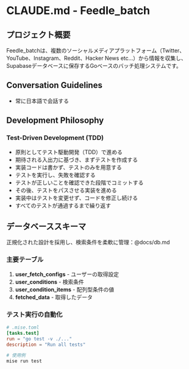 # CLAUDE.md - Feedle_batch

## プロジェクト概要
Feedle_batchは、複数のソーシャルメディアプラットフォーム（Twitter、YouTube、Instagram、Reddit、Hacker News etc...）から情報を収集し、Supabaseデータベースに保存するGoベースのバッチ処理システムです。

## Conversation Guidelines

- 常に日本語で会話する

## Development Philosophy

### Test-Driven Development (TDD)

- 原則としてテスト駆動開発（TDD）で進める
- 期待される入出力に基づき、まずテストを作成する
- 実装コードは書かず、テストのみを用意する
- テストを実行し、失敗を確認する
- テストが正しいことを確認できた段階でコミットする
- その後、テストをパスさせる実装を進める
- 実装中はテストを変更せず、コードを修正し続ける
- すべてのテストが通過するまで繰り返す


## データベーススキーマ
正規化された設計を採用し、検索条件を柔軟に管理：@docs/db.md

### 主要テーブル
1. **user_fetch_configs** - ユーザーの取得設定
2. **user_conditions** - 検索条件
3. **user_condition_items** - 配列型条件の値
4. **fetched_data** - 取得したデータ


### テスト実行の自動化
```toml
# .mise.toml
[tasks.test]
run = "go test -v ./..."
description = "Run all tests"

```

```bash
# 使用例
mise run test
```
